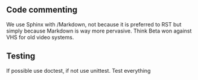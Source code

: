 ## Code commenting

We use Sphinx with /Markdown, not because it is preferred to RST but
simply because Markdown is way more pervasive. Think Beta won against
VHS for old video systems.

## Testing

If possible use doctest, if not use unittest. Test everything
